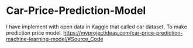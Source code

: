 # Car-Price-Prediction-Model
I have implement with open data in Kaggle that called car dataset. To make prediction price model.
https://myprojectideas.com/car-price-prediction-machine-learning-model/#Source_Code
